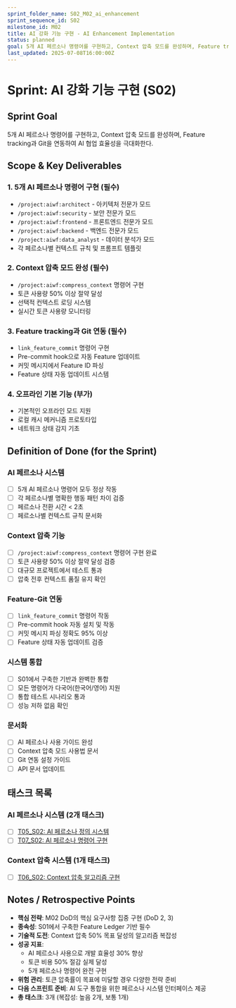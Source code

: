 ```yaml
---
sprint_folder_name: S02_M02_ai_enhancement
sprint_sequence_id: S02
milestone_id: M02
title: AI 강화 기능 구현 - AI Enhancement Implementation
status: planned
goal: 5개 AI 페르소나 명령어를 구현하고, Context 압축 모드를 완성하며, Feature tracking과 Git을 연동하여 AI 협업 효율성을 극대화한다.
last_updated: 2025-07-08T16:00:00Z
---
```


# Sprint: AI 강화 기능 구현 (S02)

## Sprint Goal
5개 AI 페르소나 명령어를 구현하고, Context 압축 모드를 완성하며, Feature tracking과 Git을 연동하여 AI 협업 효율성을 극대화한다.

## Scope & Key Deliverables

### 1. 5개 AI 페르소나 명령어 구현 (필수)
- `/project:aiwf:architect` - 아키텍처 전문가 모드
- `/project:aiwf:security` - 보안 전문가 모드
- `/project:aiwf:frontend` - 프론트엔드 전문가 모드
- `/project:aiwf:backend` - 백엔드 전문가 모드
- `/project:aiwf:data_analyst` - 데이터 분석가 모드
- 각 페르소나별 컨텍스트 규칙 및 프롬프트 템플릿

### 2. Context 압축 모드 완성 (필수)
- `/project:aiwf:compress_context` 명령어 구현
- 토큰 사용량 50% 이상 절약 달성
- 선택적 컨텍스트 로딩 시스템
- 실시간 토큰 사용량 모니터링

### 3. Feature tracking과 Git 연동 (필수)
- `link_feature_commit` 명령어 구현
- Pre-commit hook으로 자동 Feature 업데이트
- 커밋 메시지에서 Feature ID 파싱
- Feature 상태 자동 업데이트 시스템

### 4. 오프라인 기본 기능 (부가)
- 기본적인 오프라인 모드 지원
- 로컬 캐시 메커니즘 프로토타입
- 네트워크 상태 감지 기초

## Definition of Done (for the Sprint)

### AI 페르소나 시스템
- [ ] 5개 AI 페르소나 명령어 모두 정상 작동
- [ ] 각 페르소나별 명확한 행동 패턴 차이 검증
- [ ] 페르소나 전환 시간 < 2초
- [ ] 페르소나별 컨텍스트 규칙 문서화

### Context 압축 기능
- [ ] `/project:aiwf:compress_context` 명령어 구현 완료
- [ ] 토큰 사용량 50% 이상 절약 달성 검증
- [ ] 대규모 프로젝트에서 테스트 통과
- [ ] 압축 전후 컨텍스트 품질 유지 확인

### Feature-Git 연동
- [ ] `link_feature_commit` 명령어 작동
- [ ] Pre-commit hook 자동 설치 및 작동
- [ ] 커밋 메시지 파싱 정확도 95% 이상
- [ ] Feature 상태 자동 업데이트 검증

### 시스템 통합
- [ ] S01에서 구축한 기반과 완벽한 통합
- [ ] 모든 명령어가 다국어(한국어/영어) 지원
- [ ] 통합 테스트 시나리오 통과
- [ ] 성능 저하 없음 확인

### 문서화
- [ ] AI 페르소나 사용 가이드 완성
- [ ] Context 압축 모드 사용법 문서
- [ ] Git 연동 설정 가이드
- [ ] API 문서 업데이트

## 태스크 목록

### AI 페르소나 시스템 (2개 태스크)
- [ ] [T05_S02: AI 페르소나 정의 시스템](T05_S02_AI_페르소나_정의_시스템.md)
- [ ] [T07_S02: AI 페르소나 명령어 구현](T07_S02_AI_페르소나_명령어_구현.md)

### Context 압축 시스템 (1개 태스크)
- [ ] [T06_S02: Context 압축 알고리즘 구현](T06_S02_Context_압축_알고리즘_구현.md)

## Notes / Retrospective Points

- **핵심 전략**: M02 DoD의 핵심 요구사항 집중 구현 (DoD 2, 3)
- **종속성**: S01에서 구축한 Feature Ledger 기반 필수
- **기술적 도전**: Context 압축 50% 목표 달성의 알고리즘 복잡성
- **성공 지표**: 
  - AI 페르소나 사용으로 개발 효율성 30% 향상
  - 토큰 비용 50% 절감 실제 달성
  - 5개 페르소나 명령어 완전 구현
- **위험 관리**: 토큰 압축률이 목표에 미달할 경우 다양한 전략 준비
- **다음 스프린트 준비**: AI 도구 통합을 위한 페르소나 시스템 인터페이스 제공
- **총 태스크**: 3개 (복잡성: 높음 2개, 보통 1개)